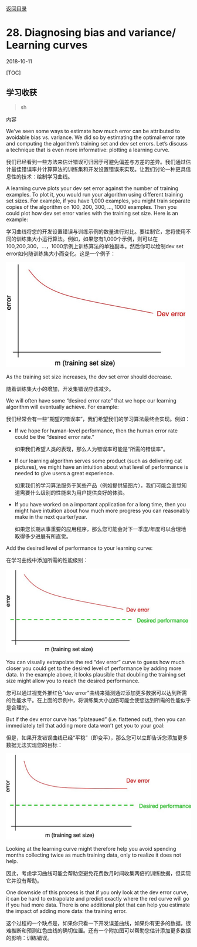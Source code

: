 [返回目录](../MLY_index.html)

# 28. Diagnosing bias and variance/ Learning curves

2018-10-11

[TOC]

## 学习收获

> sh

内容

We’ve seen some ways to estimate how much error can be attributed to avoidable bias vs. variance. We did so by estimating the optimal error rate and computing the algorithm’s training set and dev set errors. Let’s discuss a technique that is even more informative: plotting a learning curve.

我们已经看到一些方法来估计错误可归因于可避免偏差与方差的差异。我们通过估计最佳错误率并计算算法的训练集和开发设置错误来实现。让我们讨论一种更具信息性的技术：绘制学习曲线。

A learning curve plots your dev set error against the number of training examples. To plot it, you would run your algorithm using different training set sizes. For example, if you have 1,000 examples, you might train separate copies of the algorithm on 100, 200, 300, …, 1000 examples. Then you could plot how dev set error varies with the training set size. Here is an example:

学习曲线将您的开发设置错误与训练示例的数量进行对比。要绘制它，您将使用不同的训练集大小运行算法。例如，如果您有1,000个示例，则可以在100,200,300，...，1000示例上训练算法的单独副本。然后你可以绘制dev set error如何随训练集大小而变化。这是一个例子：

![28_lc](../assets/28_lc.png)

As the training set size increases, the dev set error should decrease.

随着训练集大小的增加，开发集错误应该减少。

We will often have some “desired error rate” that we hope our learning algorithm will eventually achieve. For example:

我们经常会有一些“期望的错误率”，我们希望我们的学习算法最终会实现。例如：

- If we hope for human-level performance, then the human error rate could be the “desired error rate.”

  如果我们希望人类的表现，那么人为错误率可能是“所需的错误率”。

- If our learning algorithm serves some product (such as delivering cat pictures), we might have an intuition about what level of performance is needed to give users a great experience.

  如果我们的学习算法服务于某些产品（例如提供猫图片），我们可能会直觉知道需要什么级别的性能来为用户提供良好的体验。

- If you have worked on a important application for a long time, then you might have intuition about how much more progress you can reasonably make in the next quarter/year.

  如果您长期从事重要的应用程序，那么您可能会对下一季度/年度可以合理地取得多少进展有所直觉。

Add the desired level of performance to your learning curve:

在学习曲线中添加所需的性能级别：

![28_lc2](../assets/28_lc2.png)

You can visually extrapolate the red “dev error” curve to guess how much closer you could get to the desired level of performance by adding more data. In the example above, it looks plausible that doubling the training set size might allow you to reach the desired performance.

您可以通过视觉外推红色“dev error”曲线来猜测通过添加更多数据可以达到所需的性能水平。在上面的示例中，将训练集大小加倍可能会使您达到所需的性能似乎是合理的。

But if the dev error curve has “plateaued” (i.e. flattened out), then you can immediately tell that adding more data won’t get you to your goal:

但是，如果开发错误曲线已经“平稳”（即变平），那么您可以立即告诉您添加更多数据无法实现您的目标：

![28_lc3](../assets/28_lc3.png) 

Looking at the learning curve might therefore help you avoid spending months collecting twice as much training data, only to realize it does not help.

因此，考虑学习曲线可能会帮助您避免花费数月时间收集两倍的训练数据，但实现它并没有帮助。

One downside of this process is that if you only look at the dev error curve, it can be hard to extrapolate and predict exactly where the red curve will go if you had more data. There is one additional plot that can help you estimate the impact of adding more data: the training error.

这个过程的一个缺点是，如果你只看一下开发误差曲线，如果你有更多的数据，很难推断和预测红色曲线的确切位置。还有一个附加图可以帮助您估计添加更多数据的影响：训练错误。
